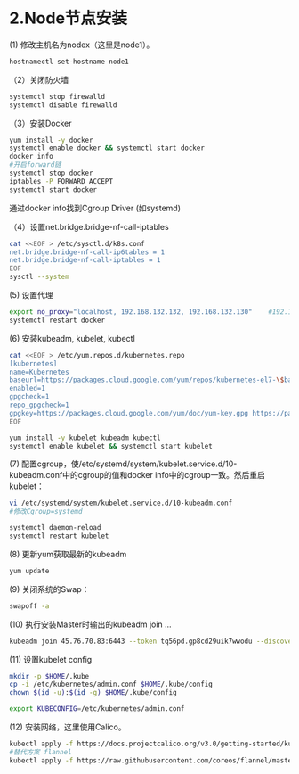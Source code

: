 # 2.Node节点安装

(1) 修改主机名为nodex（这里是node1）。

```bash
hostnamectl set-hostname node1
```

（2）关闭防火墙

```bash
systemctl stop firewalld
systemctl disable firewalld
```

（3）安装Docker

```bash
yum install -y docker
systemctl enable docker && systemctl start docker
docker info
#开启forward链
systemctl stop docker
iptables -P FORWARD ACCEPT
systemctl start docker
```

通过docker info找到Cgroup Driver (如systemd)

（4）设置net.bridge.bridge-nf-call-iptables

```bash
cat <<EOF > /etc/sysctl.d/k8s.conf
net.bridge.bridge-nf-call-ip6tables = 1
net.bridge.bridge-nf-call-iptables = 1
EOF
sysctl --system
```

(5) 设置代理

```bash
export no_proxy="localhost, 192.168.132.132, 192.168.132.130"    #192.168.132.132为master主机IP，192.168.132.130为node1主机IP
systemctl restart docker
```

(6) 安装kubeadm, kubelet, kubectl

```bash
cat <<EOF > /etc/yum.repos.d/kubernetes.repo
[kubernetes]
name=Kubernetes
baseurl=https://packages.cloud.google.com/yum/repos/kubernetes-el7-\$basearch
enabled=1
gpgcheck=1
repo_gpgcheck=1
gpgkey=https://packages.cloud.google.com/yum/doc/yum-key.gpg https://packages.cloud.google.com/yum/doc/rpm-package-key.gpg
EOF

yum install -y kubelet kubeadm kubectl
systemctl enable kubelet && systemctl start kubelet
```

(7) 配置cgroup，使/etc/systemd/system/kubelet.service.d/10-kubeadm.conf中的cgroup的值和docker info中的cgroup一致。然后重启kubelet：

```bash
vi /etc/systemd/system/kubelet.service.d/10-kubeadm.conf
#修改Cgroup=systemd

systemctl daemon-reload
systemctl restart kubelet
```

(8) 更新yum获取最新的kubeadm

```bash
yum update
```

(9) 关闭系统的Swap：

```bash
swapoff -a
```

(10) 执行安装Master时输出的kubeadm join ...

```bash
kubeadm join 45.76.70.83:6443 --token tq56pd.gp8cd29uik7wwodu --discovery-token-ca-cert-hash sha256:e101f1e93908e044b95fc3eeda9153d53a872ca7a63f3612a2285e3f1fe75ae1
```

(11) 设置kubelet config

```bash
mkdir -p $HOME/.kube
cp -i /etc/kubernetes/admin.conf $HOME/.kube/config
chown $(id -u):$(id -g) $HOME/.kube/config

export KUBECONFIG=/etc/kubernetes/admin.conf
```

(12) 安装网络，这里使用Calico。

```bash
kubectl apply -f https://docs.projectcalico.org/v3.0/getting-started/kubernetes/installation/hosted/kubeadm/1.7/calico.yaml
#替代方案 flannel
kubectl apply -f https://raw.githubusercontent.com/coreos/flannel/master/Documentation/kube-flannel.yml
```